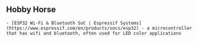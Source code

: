 ## Hobby Horse
	- [ESP32 Wi-Fi & Bluetooth SoC | Espressif Systems](https://www.espressif.com/en/products/socs/esp32) - a microcontroller that has wifi and bluetooth, often used for LED color applications